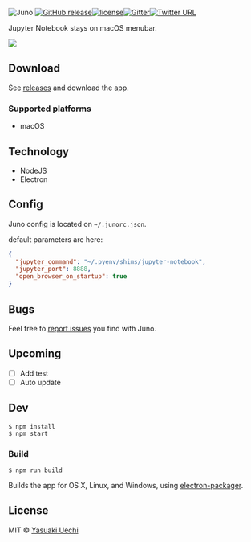 ![Juno](http://randompaper.co.s3.amazonaws.com/juno/header.png)
[![GitHub release](https://img.shields.io/github/release/uetchy/juno.svg?maxAge=2592000)]()[![license](https://img.shields.io/github/license/uetchy/juno.svg?maxAge=2592000)]()[![Gitter](https://img.shields.io/gitter/room/uetchy/juno.svg?maxAge=2592000)]()[![Twitter URL](https://img.shields.io/twitter/url/http/shields.io.svg?style=social&maxAge=2592000)]()

Jupyter Notebook stays on macOS menubar.

![](http://randompaper.co.s3.amazonaws.com/juno/screenshot.png)

## Download

See [releases](https://github.com/uetchy/juno/releases) and download the app.

### Supported platforms

- macOS

## Technology

- NodeJS
- Electron

## Config

Juno config is located on `~/.junorc.json`.

default parameters are here:
```json
{
  "jupyter_command": "~/.pyenv/shims/jupyter-notebook",
  "jupyter_port": 8888,
  "open_browser_on_startup": true
}
```

## Bugs

Feel free to [report issues](https://github.com/uetchy/juno/issues/new) you find with Juno.

## Upcoming

- [ ] Add test
- [ ] Auto update

## Dev

```
$ npm install
$ npm start
```

### Build

```
$ npm run build
```

Builds the app for OS X, Linux, and Windows, using [electron-packager](https://github.com/maxogden/electron-packager).


## License

MIT © [Yasuaki Uechi](https://randompaper.co)
